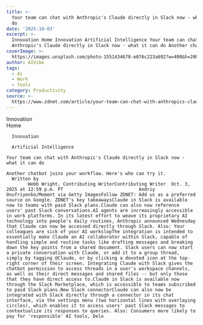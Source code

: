 ```yaml
---
title: >-
  Your team can chat with Anthropic's Claude directly in Slack now - what it can
  do
date: '2025-10-03'
excerpt: >-
  Innovation Home Innovation Artificial Intelligence Your team can chat with
  Anthropic's Claude directly in Slack now - what it can do Another chatbot j...
coverImage: >-
  https://images.unsplash.com/photo-1551434678-e076c223a692?w=400&h=200&fit=crop&auto=format
author: AIVibe
tags:
  - Ai
  - Work
  - Tools
category: Productivity
source: >-
  https://www.zdnet.com/article/your-team-can-chat-with-anthropics-claude-directly-in-slack-now-what-it-can-do/
---
```

Innovation      
      Home
    
      Innovation
    
      Artificial Intelligence
       
    Your team can chat with Anthropic's Claude directly in Slack now - what it can do
     
    Another chatbot joins your workflow. Here's who can try it.
      Written by 
            Webb Wright, Contributing WriterContributing Writer  Oct. 3, 2025 at 12:59 p.m. PT                            Andriy Onufriyenko/Moment via Getty ImagesFollow ZDNET: Add us as a preferred source on Google. ZDNET's key takeawaysClaude in Slack is available now to teams with paid Slack plans.Claude can also now reference users' past Slack conversations.AI agents are increasingly accessible in work platforms. In its latest effort to weave its proprietary AI technology into people's daily routines, Anthropic announced Wednesday that Claude can now be accessed directly through Slack. Also: Your colleagues are sick of your AI workslopThe integration is intended to essentially make Claude an AI collaborator within Slack, capable of handling simple and routine tasks like drafting messages and breaking down the key points from a shared document. Slack users can now start a private conversation with Claude, or add it to a group thread, simply by tagging @Claude, or by clicking a devoted icon at the top-right corner of their screen. Integrating Claude with Slack gives the chatbot permission to access threads in a user's workspace channels, as well as their direct messages and shared files -- but only those that they have direct access to.Claude in Slack is available now through the Slack Marketplace, which is accessible to teams subscribed to paid Slack plans.New Slack connectorClaude can also now be integrated with Slack directly through a connector in its chat interface, via the settings menu (two horizontal lines with overlaying circles), which enables it to access users' past Slack messages to contextualize its responses to queries. Also: Consumers more likely to pay for 'responsible' AI tools, Delo
